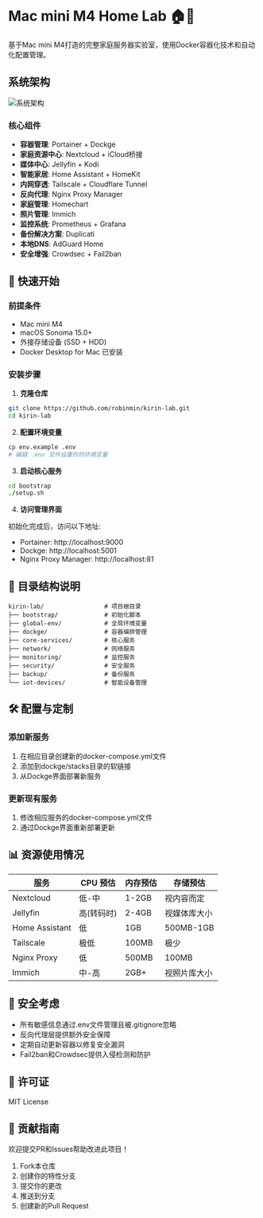 # Mac mini M4 Home Lab 🏠🧪

基于Mac mini M4打造的完整家庭服务器实验室，使用Docker容器化技术和自动化配置管理。

## 系统架构

![系统架构](https://via.placeholder.com/800x500)

### 核心组件

- **容器管理**: Portainer + Dockge
- **家庭资源中心**: Nextcloud + iCloud桥接
- **媒体中心**: Jellyfin + Kodi
- **智能家居**: Home Assistant + HomeKit
- **内网穿透**: Tailscale + Cloudflare Tunnel
- **反向代理**: Nginx Proxy Manager
- **家庭管理**: Homechart
- **照片管理**: Immich
- **监控系统**: Prometheus + Grafana
- **备份解决方案**: Duplicati
- **本地DNS**: AdGuard Home
- **安全增强**: Crowdsec + Fail2ban

## 🚀 快速开始

### 前提条件

- Mac mini M4
- macOS Sonoma 15.0+
- 外接存储设备 (SSD + HDD)
- Docker Desktop for Mac 已安装

### 安装步骤

1. **克隆仓库**

```bash
git clone https://github.com/robinmin/kirin-lab.git
cd kirin-lab
```

2. **配置环境变量**

```bash
cp env.example .env
# 编辑 .env 文件设置你的环境变量
```

3. **启动核心服务**

```bash
cd bootstrap
./setup.sh
```

4. **访问管理界面**

初始化完成后，访问以下地址:
- Portainer: http://localhost:9000
- Dockge: http://localhost:5001
- Nginx Proxy Manager: http://localhost:81

## 📁 目录结构说明

```
kirin-lab/           	   # 项目根目录
├── bootstrap/             # 初始化脚本
├── global-env/            # 全局环境变量
├── dockge/                # 容器编排管理
├── core-services/         # 核心服务
├── network/               # 网络服务
├── monitoring/            # 监控服务
├── security/              # 安全服务
├── backup/                # 备份服务
└── iot-devices/           # 智能设备管理
```

## 🛠 配置与定制

### 添加新服务

1. 在相应目录创建新的docker-compose.yml文件
2. 添加到dockge/stacks目录的软链接
3. 从Dockge界面部署新服务

### 更新现有服务

1. 修改相应服务的docker-compose.yml文件
2. 通过Dockge界面重新部署更新

## 📊 资源使用情况

| 服务 | CPU 预估 | 内存预估 | 存储预估 |
|------|---------|---------|---------|
| Nextcloud | 低-中 | 1-2GB | 视内容而定 |
| Jellyfin | 高(转码时) | 2-4GB | 视媒体库大小 |
| Home Assistant | 低 | 1GB | 500MB-1GB |
| Tailscale | 极低 | 100MB | 极少 |
| Nginx Proxy | 低 | 500MB | 100MB |
| Immich | 中-高 | 2GB+ | 视照片库大小 |

## 🔐 安全考虑

- 所有敏感信息通过.env文件管理且被.gitignore忽略
- 反向代理层提供额外安全保障
- 定期自动更新容器以修复安全漏洞
- Fail2ban和Crowdsec提供入侵检测和防护

## 📝 许可证

MIT License

## 🤝 贡献指南

欢迎提交PR和Issues帮助改进此项目！

1. Fork本仓库
2. 创建你的特性分支
3. 提交你的更改
4. 推送到分支
5. 创建新的Pull Request

